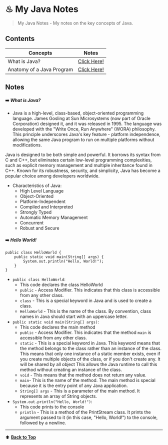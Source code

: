 # ♨ My Java Notes

> My Java Notes - My notes on the key concepts of Java.

## Contents
| Concepts | Notes |
| --- | --- |
| What is Java? | [Click Here!](#anatomy-of-a-java-program) |
| Anatomy of a Java Program | [Click Here!](#anatomy-of-a-java-program) |

## Notes

#### ➡️ _What is Java?_
- Java is a high-level, class-based, object-oriented programming language. James Gosling at Sun Microsystems (now part of Oracle Corporation) designed it, and it was released in 1995. The language was developed with the "Write Once, Run Anywhere" (WORA) philosophy. This principle underscores Java's key feature - platform independence, allowing the same Java program to run on multiple platforms without modifications.

Java is designed to be both simple and powerful. It borrows its syntax from C and C++, but eliminates certain low-level programming complexities, such as explicit memory management and multiple inheritance found in C++. Known for its robustness, security, and simplicity, Java has become a popular choice among developers worldwide.
- Characteristics of Java:
    - High Level Language
    - Object-Oriented
    - Platform-Independent
    - Compiled and Interpreted
    - Strongly Typed
    - Automatic Memory Management
    - Concurrent
    - Robust and Secure

#### ➡️ _Hello World!_
```
public class HelloWorld {
    public static void main(String[] args) {
        System.out.println("Hello, World!");
    }
}
```
- `public class HelloWorld`:
    - This code declares the class HelloWorld
    - `public` - Access Modifier. This indicates that this class is accessible from any other class.
    - `class` - This is a special keyword in Java and is used to create a class.
    - `HelloWorld` - This is the name of the class. By convention, class names in Java should start with an uppercase letter.
- `public static void main(String[] args)`:
    - This code declares the main method
    - `public` - Access Modifier. This indicates that the method `main` is accessible from any other class.
    - `static` - This is a special keyword in Java. This keyword means that the method belongs to the class rather than an instance of the class. This means that only one instance of a static member exists, even if you create multiple objects of the class, or if you don't create any. It will be shared by all object This allows the Java runtime to call this method without creating an instance of the class. 
    - `void` - This means that the method does not return any value.
    - `main`- This is the name of the method. The main method is special because it is the entry point of any Java application.
    - `String[] args` - This is a parameter of the main method. It represents an array of String objects.
- `System.out.println("Hello, World!")`:
    - This code prints to the console
    - `println` - This is a method of the PrintStream class. It prints the argument passed to it (in this case, "Hello, World!") to the console, followed by a newline.




----
⬆️ [**Back to Top**](#contents)
